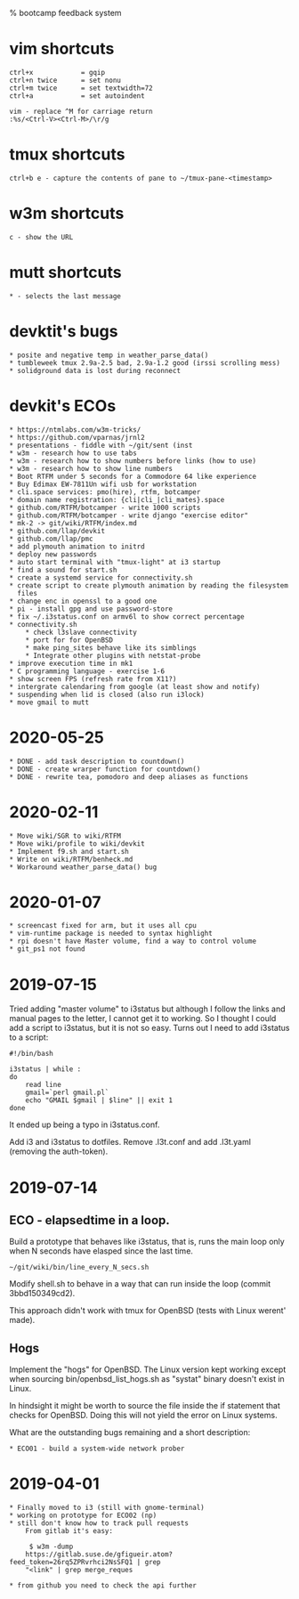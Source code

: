 % bootcamp feedback system

# vim shortcuts

    ctrl+x            = gqip
    ctrl+n twice      = set nonu
    ctrl+m twice      = set textwidth=72
    ctrl+a            = set autoindent

    vim - replace ^M for carriage return
    :%s/<Ctrl-V><Ctrl-M>/\r/g

# tmux shortcuts

    ctrl+b e - capture the contents of pane to ~/tmux-pane-<timestamp>

# w3m shortcuts

    c - show the URL

# mutt shortcuts

    * - selects the last message

# devktit's bugs

    * posite and negative temp in weather_parse_data()
    * tumbleweek tmux 2.9a-2.5 bad, 2.9a-1.2 good (irssi scrolling mess)
    * solidground data is lost during reconnect

# devkit's ECOs

    * https://ntmlabs.com/w3m-tricks/
    * https://github.com/vparnas/jrnl2
    * presentations - fiddle with ~/git/sent (inst
    * w3m - research how to use tabs
    * w3m - research how to show numbers before links (how to use)
    * w3m - research how to show line numbers
    * Boot RTFM under 5 seconds for a Commodore 64 like experience
    * Buy Edimax EW-7811Un wifi usb for workstation
    * cli.space services: pmo(hire), rtfm, botcamper
    * domain name registration: {cli|cli_|cli_mates}.space
    * github.com/RTFM/botcamper - write 1000 scripts
    * github.com/RTFM/botcamper - write django "exercise editor"
    * mk-2 -> git/wiki/RTFM/index.md
    * github.com/llap/devkit
    * github.com/llap/pmc
    * add plymouth animation to initrd
    * deploy new passwords
    * auto start terminal with "tmux-light" at i3 startup
    * find a sound for start.sh
    * create a systemd service for connectivity.sh
    * create script to create plymouth animation by reading the filesystem
      files
    * change enc in openssl to a good one
    * pi - install gpg and use password-store
    * fix ~/.i3status.conf on armv6l to show correct percentage
    * connectivity.sh
        * check l3slave connectivity
        * port for for OpenBSD
        * make ping_sites behave like its simblings
        * Integrate other plugins with netstat-probe
    * improve execution time in mk1
    * C programming language - exercise 1-6
    * show screen FPS (refresh rate from X11?)
    * intergrate calendaring from google (at least show and notify)
    * suspending when lid is closed (also run i3lock)
    * move gmail to mutt

# 2020-05-25

    * DONE - add task description to countdown()
    * DONE - create wrarper function for countdown()
    * DONE - rewrite tea, pomodoro and deep aliases as functions

# 2020-02-11

    * Move wiki/SGR to wiki/RTFM
    * Move wiki/profile to wiki/devkit
    * Implement f9.sh and start.sh
    * Write on wiki/RTFM/benheck.md
    * Workaround weather_parse_data() bug

# 2020-01-07

    * screencast fixed for arm, but it uses all cpu
    * vim-runtime package is needed to syntax highlight
    * rpi doesn't have Master volume, find a way to control volume
    * git_ps1 not found

# 2019-07-15

Tried adding "master volume" to i3status but although I follow the links and
manual pages to the letter, I cannot get it to working. So I thought I could
add a script to i3status, but it is not so easy. Turns out I need to add
i3status to a script:

    #!/bin/bash

    i3status | while :
    do
        read line
        gmail=`perl gmail.pl`
        echo "GMAIL $gmail | $line" || exit 1
    done

It ended up being a typo in i3status.conf.

Add i3 and i3status to dotfiles. Remove .l3t.conf and add .l3t.yaml (removing
the auth-token).

# 2019-07-14

## ECO - elapsedtime in a loop.

Build a prototype that behaves like i3status, that is, runs the main loop only
when N seconds have elasped since the last time.

    ~/git/wiki/bin/line_every_N_secs.sh

Modify shell.sh to behave in a way that can run inside the loop (commit
3bbd150349cd2).

This approach didn't work with tmux for OpenBSD (tests with Linux werent'
made).

## Hogs

Implement the "hogs" for OpenBSD. The Linux version kept working except when
sourcing bin/openbsd_list_hogs.sh as "systat" binary doesn't exist in Linux.

In hindsight it might be worth to source the file inside the if statement that
checks for OpenBSD. Doing this will not yield the error on Linux systems.

What are the outstanding bugs remaining and a short description:

    * ECO01 - build a system-wide network prober

# 2019-04-01

	* Finally moved to i3 (still with gnome-terminal)
	* working on prototype for ECO02 (np)
	* still don't know how to track pull requests
		From gitlab it's easy:

		 $ w3m -dump
		https://gitlab.suse.de/gfigueir.atom?feed_token=26rq5ZPRvrhci2NsSFQ1 | grep
		"<link" | grep merge_reques

	* from github you need to check the api further
